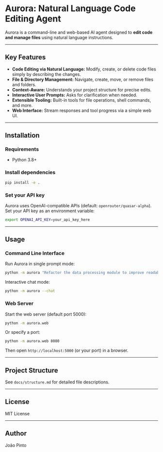 # Aurora: Natural Language Code Editing Agent

Aurora is a command-line and web-based AI agent designed to **edit code and manage files** using natural language instructions.

---

## Key Features
- **Code Editing via Natural Language:** Modify, create, or delete code files simply by describing the changes.
- **File & Directory Management:** Navigate, create, move, or remove files and folders.
- **Context-Aware:** Understands your project structure for precise edits.
- **Interactive User Prompts:** Asks for clarification when needed.
- **Extensible Tooling:** Built-in tools for file operations, shell commands, and more.
- **Web Interface:** Stream responses and tool progress via a simple web UI.

---

## Installation

### Requirements
- Python 3.8+

### Install dependencies
```bash
pip install -e .
```

### Set your API key
Aurora uses OpenAI-compatible APIs (default: `openrouter/quasar-alpha`). Set your API key as an environment variable:
```bash
export OPENAI_API_KEY=your_api_key_here
```

---

## Usage

### Command Line Interface
Run Aurora in single prompt mode:
```bash
python -m aurora "Refactor the data processing module to improve readability."
```

Interactive chat mode:
```bash
python -m aurora --chat
```

### Web Server
Start the web server (default port 5000):
```bash
python -m aurora.web
```
Or specify a port:
```bash
python -m aurora.web 8080
```

Then open `http://localhost:5000` (or your port) in a browser.

---

## Project Structure
See `docs/structure.md` for detailed file descriptions.

---

## License
MIT License

---

## Author
João Pinto
